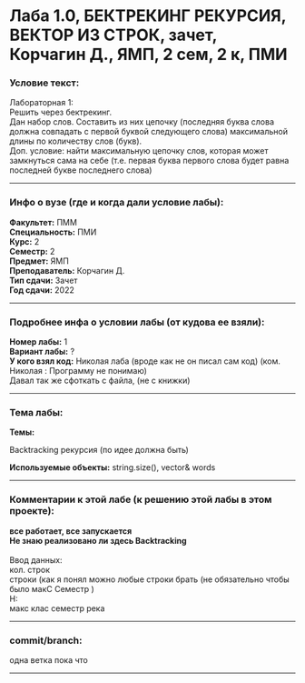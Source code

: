 # Лаба 1.0, БЕКТРЕКИНГ РЕКУРСИЯ, ВЕКТОР ИЗ СТРОК, зачет, Корчагин Д., ЯМП, 2 сем, 2 к, ПМИ

<h3>Условие текст:</h3>
<p>
Лабораторная 1: <br/>
Решить через бектрекинг. <br/>
Дан набор слов. Составить из них цепочку (последняя буква слова должна совпадать с первой буквой следующего слова) максимальной длины по количеству слов (букв).<br/>
Доп. условие: найти максимальную цепочку слов, которая может замкнуться сама на себе (т.е. первая буква первого слова будет равна последней букве последнего слова)

</p>

<hr />
<h3>Инфо о вузе (где и когда дали условие лабы):</h3>
<b>Факультет:</b> ПММ
<br/>
<b>Специальность:</b> ПМИ
<br/>
<b>Курс:</b> 2
<br/>
<b>Семестр:</b> 2
<br/>
<b>Предмет:</b> ЯМП
<br/>
<b>Преподаватель:</b> Корчагин Д.
<br/>
<b>Тип сдачи:</b> Зачет
<br/>
<b>Год сдачи:</b> 2022

<hr />
<h3>Подробнее инфа о условии лабы (от кудова ее взяли):</h3>
<b>Номер лабы:</b> 1
<br/>
<b>Вариант лабы:</b> ?
<br/>
<b>У кого взял код:</b> Николая лаба (вроде как не он писал сам код) (ком. Николая : Программу не понимаю)
<br/>
 Давал так же сфоткать с файла, (не с книжки)

<hr />

<h3>Тема лабы:</h3>
<b>Темы:</b> 
<p>
  Backtracking рекурсия (по идее должна быть)
</p>
<b>Используемые объекты:</b>
 string.size(), vector<string>& words
<p>
  
</p>

<hr />

<h3>Комментарии к этой лабе (к решению этой лабы в этом проекте):</h3>
<p>
 <b>все работает, все запускается</b> <br/>
 <b>Не знаю реализовано ли здесь Backtracking</b> <br/>
 <br/> 
 Ввод данных: <br/> 
 кол. строк <br/> 
 строки (как я понял можно любые строки брать (не обязательно чтобы было макС Семестр ) <br/>
 Н: <br/>
 макс клас семестр река <br/>
</p>

<hr />

<h3>commit/branch:</h3>
  <p>
    одна ветка пока что
</p>

<hr />

